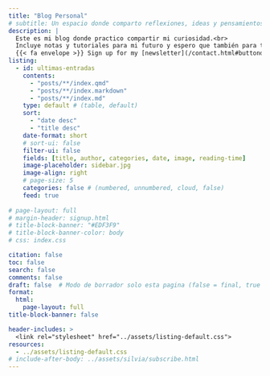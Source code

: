 ```yaml
---
title: "Blog Personal"
# subtitle: Un espacio donde comparto reflexiones, ideas y pensamientos sobre diversos temas. Desde experiencias personales hasta análisis críticos de la realidad, este blog es un reflejo de mis intereses y aprendizajes cotidianos.
description: |
  Este es mi blog donde practico compartir mi curiosidad.<br>
  Incluye notas y tutoriales para mi futuro y espero que también para ti.<br><br>
  {{< fa envelope >}} Sign up for my [newsletter](/contact.html#buttondown) to receive updates about new posts.
listing:
  - id: ultimas-entradas
    contents: 
      - "posts/**/index.qmd"
      - "posts/**/index.markdown"
      - "posts/**/index.md"
    type: default # (table, default)
    sort: 
      - "date desc"
      - "title desc"
    date-format: short
    # sort-ui: false
    filter-ui: false
    fields: [title, author, categories, date, image, reading-time]
    image-placeholder: sidebar.jpg
    image-align: right
    # page-size: 5
    categories: false # (numbered, unnumbered, cloud, false)
    feed: true
    
# page-layout: full
# margin-header: signup.html
# title-block-banner: "#EDF3F9"
# title-block-banner-color: body
# css: index.css

citation: false
toc: false
search: false
comments: false
draft: false  # Modo de borrador solo esta pagina (false = final, true = borrador)
format: 
  html: 
    page-layout: full
title-block-banner: false

header-includes: >
  <link rel="stylesheet" href="../assets/listing-default.css">
resources:
  - ../assets/listing-default.css
# include-after-body: ../assets/silvia/subscribe.html
---
```







<script data-name="BMC-Widget" data-cfasync="false" src="https://cdnjs.buymeacoffee.com/1.0.0/widget.prod.min.js" data-id="achalmaedison" data-description="Support me on Buy me a coffee!" data-message="¡Apóyame con un café! ☕✨
Si disfrutas mis blogs y artículos sobre economía, finanzas y análisis de datos, tu apoyo me ayudará a seguir creando contenido de calidad. ¡Gracias por contribuir a este espacio de aprendizaje! 🚀📚" data-color="#FF5F5F" data-position="Right" data-x_margin="18" data-y_margin="18"></script>